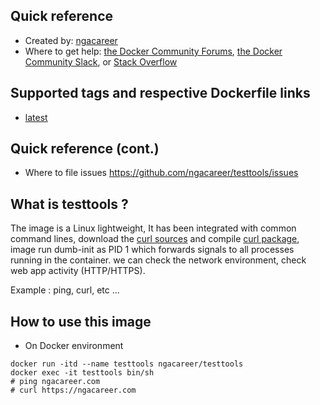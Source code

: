 ## Quick reference
- Created by: <a href="https://github.com/ngacareer">ngacareer</a>
- Where to get help: <a href="https://forums.docker.com/">the Docker Community Forums</a>, <a href="https://dockr.ly/slack">the Docker Community Slack</a>, or <a href="https://stackoverflow.com/search?tab=newest&amp;q=docker">Stack Overflow</a>

## Supported tags and respective Dockerfile links
- <a href="https://github.com/ngacareer/testtools/blob/main/Dockerfile">latest</a>

## Quick reference (cont.)
- Where to file issues <a href="https://github.com/ngacareer/testtools/issues">https://github.com/ngacareer/testtools/issues</a>

## What is testtools ? 

The image is a Linux lightweight, It has been integrated with common command lines, download the <a href="https://curl.haxx.se/download.html">curl sources</a> and compile <a href="https://curl.haxx.se/download.html">curl package</a>, image run dumb-init as PID 1 which forwards signals to all processes running in the container. we can check the network environment, check web app activity (HTTP/HTTPS).

Example : ping, curl, etc ...

## How to use this image
- On Docker environment 
```
docker run -itd --name testtools ngacareer/testtools
docker exec -it testtools bin/sh
# ping ngacareer.com
# curl https://ngacareer.com
 ```

